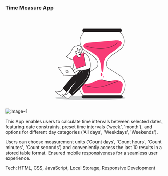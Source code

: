 ### Time Measure App

![image-1](https://github.com/TetianaOkhrimenko/time-measure-app/assets/114341912/d9862513-0991-449f-8c0a-763ae524789a)<svg xmlns="http://www.w3.org/2000/svg" viewBox="0 0 400 300" width="406" height="306" class="illustration styles_illustrationTablet__1DWOa"><g id="_43_time" data-name="#43_time"><path d="M122.72,234.33l-12.66,14.83s-24.5-13.75-23.6-16.46,16.82,1.38,16.82,1.38l7.9-10.24" fill="#fff"></path><path d="M110.06,249.66a.45.45,0,0,1-.25-.07c-7.47-4.19-24.75-14.25-23.82-17.05s12.93-.08,17.1,1l7.7-10a.51.51,0,0,1,.7-.09.5.5,0,0,1,.09.7l-7.9,10.24a.5.5,0,0,1-.52.18c-7.47-1.92-15.77-3.06-16.23-1.7-.22,1.55,11.7,9.3,23,15.67L122.34,234a.5.5,0,0,1,.76.64l-12.67,14.83A.46.46,0,0,1,110.06,249.66Z" fill="#231f20"></path><path d="M163.46,93.56A9.67,9.67,0,0,0,158.64,91c-1.56-.23-2.42.43-3.72,1-.52.23-.58,1-1.13,1.23s-1.68-.34-2.31-.36a10.9,10.9,0,0,0-8.92,3.83,22.74,22.74,0,0,0-3.12,6.18c-3.74,9.44-9.47,18.92-18.78,23,8.41,6,18.69,9.81,29,9.21A34.65,34.65,0,0,0,164.05,131c3.49-1.89,9.83-5.8,10.46-10.14.59-4.07-1.34-10.31-2.62-14.15A29.84,29.84,0,0,0,163.46,93.56Z" fill="#fff"></path><path d="M147.54,135.63c-9.13,0-18.69-3.28-27.17-9.36a.51.51,0,0,1-.2-.46.49.49,0,0,1,.29-.4c7.74-3.38,13.8-10.82,18.52-22.72l.21-.54a21.72,21.72,0,0,1,3-5.78,11.35,11.35,0,0,1,9.32-4,4.38,4.38,0,0,1,1,.2,3.1,3.1,0,0,0,1.09.18c.11,0,.21-.22.32-.4a1.68,1.68,0,0,1,.76-.81c.25-.11.48-.23.7-.34a5.2,5.2,0,0,1,3.3-.73,10.36,10.36,0,0,1,5.08,2.71h0a30.48,30.48,0,0,1,8.57,13.37c1.42,4.24,3.23,10.33,2.64,14.39-.62,4.22-6.16,8-10.71,10.5a35.33,35.33,0,0,1-14.59,4.13Q148.62,135.63,147.54,135.63ZM121.66,126c8.79,6.09,18.69,9.15,28,8.61a34,34,0,0,0,14.17-4c6.15-3.33,9.77-6.79,10.2-9.77.56-3.84-1.21-9.79-2.59-13.92a29.48,29.48,0,0,0-8.29-12.94h0a9.35,9.35,0,0,0-4.56-2.47,4.17,4.17,0,0,0-2.72.64c-.23.11-.47.23-.73.34a1,1,0,0,0-.31.41,1.68,1.68,0,0,1-.86.84,3.08,3.08,0,0,1-1.67-.16,4.92,4.92,0,0,0-.81-.17A10.38,10.38,0,0,0,142.94,97a20.49,20.49,0,0,0-2.82,5.51l-.22.54C135.24,114.81,129.27,122.31,121.66,126Z" fill="#231f20"></path><path d="M146.09,125.43c1.66-1.75-4.35-.39-4.91,11.09-.43,8.76,2.4,23.07,2.4,23.07l-18.82,15.74,11.63,3.32s21.21-15.42,21.2-16.55S146.09,125.43,146.09,125.43Z" fill="#fff"></path><path d="M136.39,179.11a.3.3,0,0,1-.13,0l-11.63-3.32a.47.47,0,0,1-.32-.35.47.47,0,0,1,.16-.44l18.61-15.56c-.38-2-2.76-14.86-2.36-22.92.41-8.31,3.7-11.76,5.23-12.12a.69.69,0,0,1,.81.26.8.8,0,0,1-.16.89C148.69,132,158,161,158.05,162.1s-11.63,9.82-21.39,16.92A.46.46,0,0,1,136.39,179.11Zm-10.68-4,10.59,3c7.73-5.62,19.93-14.76,20.82-16.11-.31-1.69-7-22.6-11.47-36.47v0c-1.17.87-3.66,3.85-4,11-.42,8.61,2.37,22.82,2.4,23a.47.47,0,0,1-.16.44Zm31.85-12.94h0Z" fill="#231f20"></path><ellipse cx="195.15" cy="253.35" rx="108.69" ry="6.91" fill="#d1d3d4"></ellipse><path d="M179.22,115.92c-.69-.54-31.28,1.36-36.56,11.57s13.72,41,13.72,41l38.69-11.59S197.83,130.48,179.22,115.92Z" fill="#F83B76"></path><path d="M301.41,205.93c5,23-11.6,39.73-11.6,39.73H172.92S156.34,229,161.31,205.93s40.2-35.64,50.91-45.1,6.89-25.54-9.95-37.84-39.64-20.1-39-46.67c.38-17,13.78-28.07,13.78-28.07H285.72s13.4,11,13.78,28.07c.6,26.57-22.2,34.37-39.05,46.67s-20.67,28.38-9.95,37.84S296.44,182.91,301.41,205.93Z" fill="#fff"></path><path d="M289.81,246.12H172.92a.47.47,0,0,1-.33-.14c-.16-.17-16.69-17.15-11.72-40.15,3.6-16.66,23.06-28.06,37.27-36.38,5.78-3.38,10.76-6.3,13.78-9a16.42,16.42,0,0,0,5.83-13.41c-.37-8-6.11-16.69-15.75-23.72-3.31-2.42-6.93-4.71-10.43-6.93-14.4-9.11-29.28-18.54-28.8-40.12.38-17,13.81-28.3,13.95-28.41a.44.44,0,0,1,.29-.11H285.72a.46.46,0,0,1,.29.11c.13.11,13.56,11.37,13.95,28.41.48,21.58-14.41,31-28.81,40.12-3.49,2.22-7.11,4.51-10.43,6.93-9.63,7-15.37,15.68-15.74,23.72a16.41,16.41,0,0,0,5.82,13.41c3,2.66,8,5.58,13.78,9,14.21,8.32,33.68,19.72,37.28,36.38,5,23-11.56,40-11.73,40.15A.43.43,0,0,1,289.81,246.12Zm0-.46h0Zm-116.7-.46h116.5c1.53-1.63,16-17.75,11.36-39.18-3.52-16.27-22.79-27.54-36.85-35.78-5.81-3.4-10.84-6.34-13.92-9.07A17.28,17.28,0,0,1,244.06,147c.39-8.32,6.26-17.22,16.12-24.42,3.35-2.44,7-4.74,10.49-7,14.18-9,28.84-18.27,28.37-39.33-.35-15.75-12.15-26.46-13.49-27.62H177.18c-1.34,1.16-13.14,11.87-13.5,27.62-.47,21.06,14.2,30.35,28.38,39.33,3.51,2.22,7.14,4.52,10.48,7,9.86,7.2,15.74,16.1,16.12,24.42a17.27,17.27,0,0,1-6.13,14.13c-3.09,2.73-8.11,5.67-13.92,9.07-14.07,8.24-33.33,19.51-36.85,35.78C157.13,227.45,171.58,243.57,173.11,245.2Z" fill="#231f20"></path><path d="M196.79,110.72c3.61,2.29,7.35,4.65,10.89,7.24a48.23,48.23,0,0,1,18,23.8C228.9,151,228,160.84,230,170.39a2.39,2.39,0,0,0,1.07,1.83,2.42,2.42,0,0,0,2.71-.61,4.51,4.51,0,0,0,.92-2.42c1.26-7.66,1.2-14.89,1.68-22.65C237,136.62,243.75,126.2,255,118c3.55-2.59,7.28-4.95,10.9-7.24,8.14-5.16,40-27.94,18.82-34.76-4.53-1.45-9.58-1.06-14.41-.64l-75.72,6.52c-4.39.38-8.87.78-12.88,2.3s-7.53,4.38-8.24,8C172.17,99,190.87,107,196.79,110.72Z" fill="#F83B76"></path><path d="M289.9,204a23.62,23.62,0,0,0-15.51-4.87c-7.74.28-15.27,2.81-23,2.44-9.21-.44-17.91-5-27.07-4.06-10.75,1.06-18.55,9.21-29,11.63-5.55,1.28-11.59.87-17,2.54-6.38,2-9.17,7.37-8.43,12.67.23,1.65,4.74,14.61,7.27,14.61H285.53c5.57,0,9.77-23.8,9.21-27.1A13.07,13.07,0,0,0,289.9,204Z" fill="#F83B76"></path><rect x="170.76" y="39.74" width="121.2" height="8.51" rx="4.26" fill="#231f20"></rect><path d="M287.71,48.69H175a4.7,4.7,0,0,1,0-9.4H287.71a4.7,4.7,0,0,1,0,9.4ZM175,40.18a3.82,3.82,0,1,0,0,7.63H287.71a3.82,3.82,0,0,0,0-7.63Z" fill="#231f20"></path><rect x="168.59" y="245.66" width="125.55" height="8.51" rx="4.26" fill="#231f20"></rect><path d="M289.88,254.62h-117a4.7,4.7,0,0,1,0-9.4h117a4.7,4.7,0,1,1,0,9.4Zm-117-8.52a3.82,3.82,0,0,0,0,7.64h117a3.82,3.82,0,0,0,0-7.64Z" fill="#231f20"></path><path d="M229.64,176c-3.24,0-3.25,10.72,0,10.72S232.89,176,229.64,176Z" fill="#F83B76"></path><path d="M235.31,186.7c-1.31,0-1.31,3.79,0,3.79S236.63,186.7,235.31,186.7Z" fill="#F83B76"></path><path d="M227.3,100.74a157.34,157.34,0,0,1-43.93-6.65.44.44,0,0,1-.29-.57.46.46,0,0,1,.58-.29c.62.21,62.72,20.36,96-10.78a.46.46,0,0,1,.63.67C265.61,96.85,245.44,100.74,227.3,100.74Z" fill="#231f20"></path><path d="M213.29,221.64a121.56,121.56,0,0,1-34.51-5,.46.46,0,1,1,.29-.87c.33.12,34.08,11.17,64.58,0l36.17-13.25a.46.46,0,1,1,.31.86L244,216.61A89.7,89.7,0,0,1,213.29,221.64Z" fill="#231f20"></path><path d="M258.44,204.81l-.11,0c-10.42-2.57-28.61-6.94-28.8-7a.46.46,0,0,1,.22-.89c.18.05,18.37,4.41,28.8,7a.45.45,0,0,1,.34.55A.46.46,0,0,1,258.44,204.81Z" fill="#231f20"></path><path d="M164.07,117.65l2.16,6.76s.11,3.37-4.75,3.76-6.54-2.49-6.54-2.49l-3.56-12.75s5.82-6.06,2.46-13a9.71,9.71,0,0,0,11,1.76,86,86,0,0,1,2.82,10.1C168.27,115.46,164.07,117.65,164.07,117.65Z" fill="#fff"></path><path d="M160.58,128.7c-4.4,0-6-2.65-6.07-2.77a.61.61,0,0,1,0-.12l-3.57-12.74a.52.52,0,0,1,.12-.48c.06-.06,5.54-5.91,2.38-12.43a.5.5,0,0,1,.81-.56,9.16,9.16,0,0,0,10.44,1.65.47.47,0,0,1,.4,0,.44.44,0,0,1,.28.3,82.51,82.51,0,0,1,2.84,10.18c.55,3.34-2.42,5.5-3.49,6.16l2,6.38a.59.59,0,0,1,0,.13s.06,3.85-5.21,4.27C161.19,128.69,160.88,128.7,160.58,128.7Zm-5.18-3.23c.24.36,1.87,2.53,6,2.2s4.28-2.75,4.29-3.18l-2.13-6.68a.5.5,0,0,1,.24-.6s3.87-2.07,3.33-5.33a79.11,79.11,0,0,0-2.62-9.5,10,10,0,0,1-9.59-.92c1.65,5.68-2.11,10.53-3,11.6Z" fill="#231f20"></path><path d="M153.39,111.87a3.19,3.19,0,0,0-1.52-1.24,5.4,5.4,0,0,0-1.84-.27,2.12,2.12,0,0,0-1,.14,1.71,1.71,0,0,0-.56.44,2.3,2.3,0,0,0-.71,1.49,2.77,2.77,0,0,0,.36,1.31,5.43,5.43,0,0,0,.8,1.25,3.75,3.75,0,0,0,5.33.31" fill="#fff"></path><path d="M151.73,116.77h-.24a4.26,4.26,0,0,1-3-1.44,6,6,0,0,1-.87-1.36,3.36,3.36,0,0,1-.41-1.54,2.84,2.84,0,0,1,.84-1.82,2.4,2.4,0,0,1,.72-.56,2.77,2.77,0,0,1,1.23-.18,5.79,5.79,0,0,1,2,.3,3.63,3.63,0,0,1,1.76,1.45.49.49,0,0,1-.16.69.51.51,0,0,1-.69-.16,2.58,2.58,0,0,0-1.26-1,5.18,5.18,0,0,0-1.68-.24,1.75,1.75,0,0,0-.78.09,1.5,1.5,0,0,0-.41.33,1.94,1.94,0,0,0-.57,1.17,2.3,2.3,0,0,0,.31,1.07,5,5,0,0,0,.72,1.14,3.33,3.33,0,0,0,2.26,1.1,3.25,3.25,0,0,0,2.36-.83.5.5,0,0,1,.71,0,.49.49,0,0,1,0,.7A4.26,4.26,0,0,1,151.73,116.77Z" fill="#231f20"></path><path d="M160.24,106.85s3.61,2.62,3.28,3.43-2,1-2,1" fill="#fff"></path><path d="M161.49,111.76a.5.5,0,0,1-.05-1c.59-.06,1.48-.33,1.62-.67a13.38,13.38,0,0,0-3.11-2.84.5.5,0,0,1-.11-.69.49.49,0,0,1,.7-.11c2.6,1.89,3.76,3.24,3.45,4-.43,1-2.11,1.25-2.44,1.28Z" fill="#231f20"></path><ellipse cx="157.59" cy="106.16" rx="0.61" ry="0.86" transform="translate(-32.36 101.21) rotate(-32.47)" fill="#231f20"></ellipse><ellipse cx="161.44" cy="104.76" rx="0.61" ry="0.86" transform="translate(-31.01 103.05) rotate(-32.47)" fill="#231f20"></ellipse><path d="M164.61,112s-4.84,5.13-7.37,0" fill="#fff"></path><path d="M160.27,114.8a2.92,2.92,0,0,1-.51,0,4,4,0,0,1-3-2.52.51.51,0,0,1,.23-.67.5.5,0,0,1,.67.23,3.12,3.12,0,0,0,2.22,2c2,.31,4.32-2.07,4.34-2.09a.5.5,0,0,1,.71,0,.51.51,0,0,1,0,.71C164.88,112.47,162.65,114.8,160.27,114.8Z" fill="#231f20"></path><path d="M164.07,117.65s-3.53,1-5.45.57c0,0,2.55,3.63,6.68,3.52Z" fill="#231f20"></path><path d="M165.12,122.24c-4.24,0-6.8-3.58-6.91-3.74a.5.5,0,0,1,.53-.77c1.77.44,5.16-.54,5.19-.55a.5.5,0,0,1,.62.33l1.23,4.08a.49.49,0,0,1-.07.44.51.51,0,0,1-.39.21Zm-5.3-3.4a8,8,0,0,0,4.81,2.38l-.89-3a16.92,16.92,0,0,1-3.91.58Z" fill="#231f20"></path><path d="M195.07,156.94s0,19.52-2.27,27.76c-6.46,23.36-53.63,60.68-53.63,60.68L128.72,235l28.73-41.38-34.73,40.67-11.54-10.49,45.2-55.31Z" fill="#231f20"></path><path d="M139.17,245.88a.52.52,0,0,1-.35-.14L128.37,235.4a.5.5,0,0,1-.06-.64l23.05-33.21-28.26,33.1a.48.48,0,0,1-.35.18.47.47,0,0,1-.36-.13l-11.54-10.49a.5.5,0,0,1,0-.69L156,168.21a.49.49,0,0,1,.24-.16l38.69-11.59a.53.53,0,0,1,.44.08.52.52,0,0,1,.2.4c0,.8,0,19.68-2.29,27.9-2.7,9.77-12.58,23-29.37,39.32-12.47,12.13-24.31,21.52-24.43,21.61A.51.51,0,0,1,139.17,245.88ZM129.37,235l9.83,9.73c4.3-3.46,47.07-38.26,53.12-60.15,2-7.23,2.22-23.46,2.25-27L156.67,169l-44.8,54.83,10.81,9.83,34.39-40.28a.49.49,0,0,1,.68-.07.48.48,0,0,1,.1.67Z" fill="#231f20"></path><path d="M128.72,235l-7.5,8.33s-12.29-4.13-11.75-1.8,16.54,15.33,17.35,15.6,12.35-11.79,12.35-11.79" fill="#fff"></path><path d="M126.81,257.67l-.14,0c-1-.33-17.09-13.43-17.68-16a.93.93,0,0,1,.27-.94c1.37-1.24,9,1.13,11.81,2l7.28-8.08a.5.5,0,0,1,.74.67l-7.5,8.32a.5.5,0,0,1-.53.14c-5.44-1.83-10.54-2.9-11.13-2.36.5,2,15.14,14,16.95,15.16,1.17-.66,6.92-6.37,11.93-11.6a.49.49,0,0,1,.7,0,.5.5,0,0,1,0,.71C129.05,256.69,127.32,257.67,126.81,257.67Z" fill="#231f20"></path><path d="M140.38,238.91a.43.43,0,0,1-.34-.16.43.43,0,0,1,.05-.62c.39-.33,38.86-33.17,46.51-51.7,7.58-18.35,3.59-25.67,3.55-25.74a.44.44,0,0,1,.77-.44c.17.3,4.28,7.69-3.5,26.52s-46.37,51.7-46.76,52A.43.43,0,0,1,140.38,238.91Z" fill="#fff"></path><path d="M160.24,177.89a.46.46,0,0,1-.3-.12.43.43,0,0,1,0-.62l9.68-10.56a.45.45,0,0,1,.49-.11.44.44,0,0,1,.28.41v7.86a.44.44,0,1,1-.88,0V168l-8.92,9.72A.47.47,0,0,1,160.24,177.89Z" fill="#fff"></path><polygon points="150.67 183.1 163.54 168.53 131.62 168.53 114.49 185.51 150.67 183.1" fill="#fff"></polygon><path d="M114.49,186a.46.46,0,0,1-.42-.27.46.46,0,0,1,.09-.51l17.14-17a.48.48,0,0,1,.32-.13h31.92a.45.45,0,0,1,.42.27.49.49,0,0,1-.07.49L151,183.41a.46.46,0,0,1-.31.15L114.52,186Zm17.32-17-16.13,16,34.77-2.31L162.53,169Zm18.86,14.12h0Z" fill="#231f20"></path><path d="M174.51,120.86s7.86,31.55,5.68,32.55-29.42,9.7-30.93,10.36-5.18,3.32-5.85,4.76-1.28,7.15,0,6.78a47.39,47.39,0,0,0,5.52-1.65c1-.52,2.45-3.53,2.45-3.53s-.18,2.91,1.19,2.29,3.81-3.89,3.81-3.89,34.35-1.17,37.69-8.06,1.51-21.77-4-33.14S175,113.9,174.51,120.86Z" fill="#fff"></path><path d="M143.3,175.79a.82.82,0,0,1-.63-.31c-.93-1.09-.24-5.93.33-7.15.73-1.57,4.47-4.26,6.08-5,.68-.3,6.17-2.1,12.54-4.19,8-2.63,17.18-5.62,18.38-6.18,1-1.19-2.25-17.22-5.94-32a.76.76,0,0,1,0-.15c.17-2.39,1.39-4,3.35-4.35,3.6-.69,9.23,2.74,13.07,10.65,5.59,11.52,7.39,26.57,4,33.54s-34.65,8.18-37.86,8.3c-.57.75-2.56,3.28-3.86,3.87a1.09,1.09,0,0,1-1.11-.05,1.76,1.76,0,0,1-.61-1.06,6.65,6.65,0,0,1-1.9,2.34,28.88,28.88,0,0,1-4.27,1.32c-.53.14-1,.26-1.33.36A1,1,0,0,1,143.3,175.79Zm31.67-55c.2.81,2.05,8.31,3.64,15.84,3.46,16.37,2.37,16.88,1.78,17.15-1.25.58-10.41,3.58-18.49,6.22-6.08,2-11.82,3.87-12.45,4.15-1.55.69-5,3.29-5.63,4.53s-1,5.71-.45,6.18a7.61,7.61,0,0,1,1.27-.39,30.73,30.73,0,0,0,4.08-1.25c.63-.33,1.71-2.22,2.24-3.33a.46.46,0,0,1,.87.22,3.12,3.12,0,0,0,.34,1.89c.05,0,.14,0,.22,0,1-.47,3-2.87,3.63-3.76a.44.44,0,0,1,.35-.18c.08,0,8.67-.3,17.55-1.44,14.68-1.88,18.84-4.5,19.74-6.36,3.27-6.75,1.47-21.44-4-32.75-3.6-7.4-8.91-10.75-12.07-10.14C176.05,117.67,175.13,118.89,175,120.83Z" fill="#231f20"></path><path d="M150.67,183.1c-1.22-1.75-17.12-28-17.12-28l-37.46,3.68,18.4,26.75Z" fill="#fff"></path><path d="M114.49,186a.47.47,0,0,1-.38-.2L95.72,159a.46.46,0,0,1,0-.45.47.47,0,0,1,.37-.27l37.45-3.67a.45.45,0,0,1,.44.21c.16.27,15.91,26.28,17.1,28a.45.45,0,0,1,0,.46.46.46,0,0,1-.38.26L114.52,186ZM96.91,159.14l17.8,25.9,35.15-2.34c-2.66-4.2-15-24.5-16.56-27.14Z" fill="#231f20"></path><path d="M127.51,171.77a8,8,0,0,0-2.51-3.06,4.59,4.59,0,0,0-2.33-1,2.47,2.47,0,0,0-2.23,1,3,3,0,0,0-.37,1.94,5.49,5.49,0,0,0,2.27,4C124.63,176.19,129.19,175.34,127.51,171.77Z" fill="#fff"></path><path d="M124.92,175.83a5.09,5.09,0,0,1-2.83-.82,5.85,5.85,0,0,1-2.47-4.3,3.35,3.35,0,0,1,.44-2.23,2.92,2.92,0,0,1,2.65-1.19,5,5,0,0,1,2.57,1.05,8.53,8.53,0,0,1,2.64,3.23h0c.9,1.92.12,3-.43,3.45A4,4,0,0,1,124.92,175.83Zm-2.45-7.64a2,2,0,0,0-1.65.79,2.55,2.55,0,0,0-.3,1.64,5,5,0,0,0,2.08,3.64,4,4,0,0,0,4.3.07c.62-.53.68-1.33.2-2.37a7.61,7.61,0,0,0-2.37-2.88,4,4,0,0,0-2.09-.88Z" fill="#231f20"></path><path d="M122.76,170.3a21.73,21.73,0,0,1,1.2,1.87l.8-1.87" fill="#fff"></path><path d="M124,172.63a.45.45,0,0,1-.39-.23c-.43-.72-1-1.57-1.1-1.75a.47.47,0,0,1-.16-.36.45.45,0,0,1,.45-.45c.26,0,.33,0,1.13,1.33l.45-1a.46.46,0,0,1,.6-.25.46.46,0,0,1,.24.6l-.8,1.88a.48.48,0,0,1-.39.28Z" fill="#231f20"></path></g></svg>


This App enables users to calculate time intervals between selected dates, featuring date constraints, preset time intervals ('week', 'month'), and options for different day categories ('All days', 'Weekdays', 'Weekends').

Users can choose measurement units ('Count days', 'Count hours', 'Count minutes', 'Count seconds') and conveniently access the last 10 results in a stored table format. Ensured mobile responsiveness for a seamless user experience.

Tech: HTML, CSS, JavaScript, Local Storage, Responsive Development
